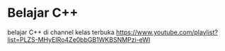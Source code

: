 # Belajar C++
belajar C++ di channel kelas terbuka
https://www.youtube.com/playlist?list=PLZS-MHyEIRo4Ze0bbGB1WKBSNMPzi-eWI
